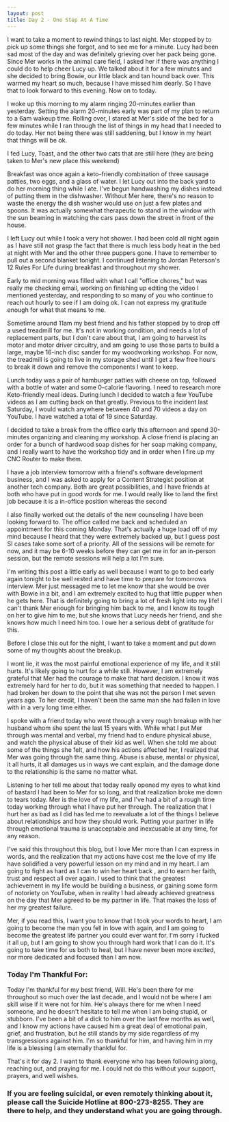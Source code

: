```yaml
---
layout: post
title: Day 2 - One Step At A Time
---
```



I want to take a moment to rewind things to last night. Mer stopped by to pick up some things she forgot, and to see me for a minute. Lucy had been sad most of the day and was definitely grieving over her pack being gone. Since Mer works in the animal care field, I asked her if there was anything I could do to help cheer Lucy up. We talked about it for a few minutes and she decided to bring Bowie, our little black and tan hound back over. This warmed my heart so much, because I have missed him dearly. So I have that to look forward to this evening. Now on to today. 

I woke up this morning to my alarm ringing 20-minutes earlier than yesterday. Setting the alarm 20-minutes early was part of my plan to return to a 6am wakeup time.  Rolling over, I stared at Mer's side of the bed for a few minutes while I ran through the list of things in my head that I needed to do today. Her not being there was still saddening, but I know in my heart that things will be ok. 

I fed Lucy, Toast, and the other two cats that are still here (they are being taken to Mer's new place this weekend) 

Breakfast was once again a keto-friendly combination of three sausage patties, two eggs, and a glass of water. I let Lucy out into the back yard to do her morning thing while I ate. I've begun handwashing my dishes instead of putting them in the dishwasher. Without Mer here, there's no reason to waste the energy the dish washer would use on just a few plates and spoons. It was actually somewhat therapeutic to stand in the window with the sun beaming in watching the cars pass down the street in front of the house.

I left Lucy out while I took a very hot shower. I had been cold all night again as I have still not grasp the fact that there is much less body heat in the bed at night with Mer and the other three puppers gone. I have to remember to pull out a second blanket tonight. I continued listening to Jordan Peterson's 12 Rules For Life during breakfast and throughout my shower.  

Early to mid morning was filled with what I call "office chores," but was really me checking email, working on finishing up editing the video I mentioned yesterday, and responding to so many of you who continue to reach out hourly to see if I am doing ok. I can not express my gratitude enough for what that means to me. 

Sometime around 11am my best friend and his father stopped by to drop off a used treadmill for me. It's not in working condition, and needs a lot of replacement parts, but I don't care about that, I am going to harvest its motor and motor driver circuitry, and am going to use those parts to build a large, maybe 16-inch disc sander for my woodworking workshop. For now, the treadmill is going to live in my storage shed until I get a few free hours to break it down and remove the components I want to keep. 

Lunch today was a pair of hamburger patties with cheese on top, followed with a bottle of water and some 0-calorie flavoring. I need to research more Keto-friendly meal ideas. During lunch I decided to watch a few YouTube videos as I am cutting back on that greatly. Previous to the incident last Saturday, I would watch anywhere between 40 and 70 videos a day on YouTube. I have watched a total of 19 since Saturday. 

I decided to take a break from the office early this afternoon and spend 30-minutes organizing and cleaning my workshop. A close friend is placing an order for a bunch of hardwood soap dishes for her soap making company, and I really want to have the workshop tidy and in order when I fire up my CNC Router to make them. 

I have a job interview tomorrow with a friend's software development business, and I was asked to apply for a Content Strategist position at another tech company. Both are great possibilities, and I have friends at both who have put in good words for me. I would really like to land the first job because it is a in-office position whereas the second 

I also finally worked out the details of the new counseling I have been looking forward to. The office called me back and scheduled an appointment  for this coming Monday. That's actually a huge load off of my mind because I heard that they were extremely backed up, but I guess post SI cases take some sort of a priority. All of the sessions will be remote for now, and it may be 6-10 weeks before they can get me in for an in-person session, but the remote sessions will help a lot I'm sure. 

I'm writing this post a little early as well because I want to go to bed early again tonight to be well rested and have time to prepare for tomorrows interview. Mer just messaged me to let me know that she would be over with Bowie in a bit, and I am extremely excited to hug that little pupper when he gets here. That is definitely going to bring a lot of fresh light into my life! I can't thank Mer enough for bringing him back to me, and I know its tough on her to give him to me, but she knows that Lucy needs her friend, and she knows how much I need him too. I owe her a serious debt of gratitude for this. 

Before I close this out for the night, I want to take a moment and put down some of my thoughts about the breakup. 

I wont lie, it was the most painful emotional experience of my life, and it still hurts. It's likely going to hurt for a while still. However, I am extremely grateful that Mer had the courage to make that hard decision. I know it was extremely hard for her to do, but it was something that needed to happen. I had broken her down to the point that she was not the person I met seven years ago. To her credit, I haven't been the same man she had fallen in love with in a very long time either. 

I spoke with a friend today who went through a very rough breakup with her husband whom she spent the last 15 years with. While what I put Mer through was mental and verbal, my friend had to endure physical abuse, and watch the physical abuse of their kid as well. When she told me about some of the things she felt, and how his actions affected her, I realized that Mer was going through the same thing. Abuse is abuse, mental or physical, it all hurts, it all damages us in ways we cant explain, and the damage done to the relationship is the same no matter what. 

Listening to her tell me about that today really opened my eyes to what kind of bastard I had been to Mer for so long, and that realization broke me down to tears today. Mer is the love of my life, and I've had a bit of a rough time today working through what I have put her through. The realization that I hurt her as bad as I did has led me to reevaluate a lot of the things I believe about relationships and how they should work. Putting your partner in life through emotional trauma is unacceptable and inexcusable at any time, for any reason. 

I've said this throughout this blog, but I love Mer more than I can express in words, and the realization that my actions have cost me the love of my life have solidified a very powerful lesson on my mind and in my heart. I am going to fight as hard as I can to win her heart back , and to earn her faith, trust and respect all over again. I used to think that the greatest achievement in my life would be building a business, or gaining some form of  notoriety on YouTube, when in reality I had already achieved greatness on the day that Mer agreed to be my partner in life.  That makes the loss of her my greatest failure. 

Mer, if you read this, I want you to know that I took your words to heart, I am going to become the man you fell in love with again, and I am going to become the greatest life partner you could ever want for. I'm sorry I fucked it all up, but I am going to show you through hard work that I can do it. It's going to take time for us both to heal, but I have never been more excited, nor more dedicated and focused than I am now. 

### Today I'm Thankful For: 


Today I'm thankful for my best friend, Will. He's been there for me throughout so much over the last decade, and I would not be where I am skill wise if it were not for him. He's always there for me when I need someone, and he doesn't hesitate to tell me when I am being stupid, or stubborn. I've been a bit of a dick to him over the last few months as well, and I know my actions have caused him a great deal of emotional pain, grief, and frustration, but he still stands by my side regardless of my transgressions against him. I'm so thankful for him, and having him in my life is a blessing I am eternally thankful for.

That's it for day 2. I want to thank everyone who has been following along, reaching out, and praying for me. I could not do this without your support, prayers, and well wishes. 


### If you are feeling suicidal, or even remotely thinking about it, please call the Suicide Hotline at 800-273-8255. They are there to help, and they understand what you are going through.
